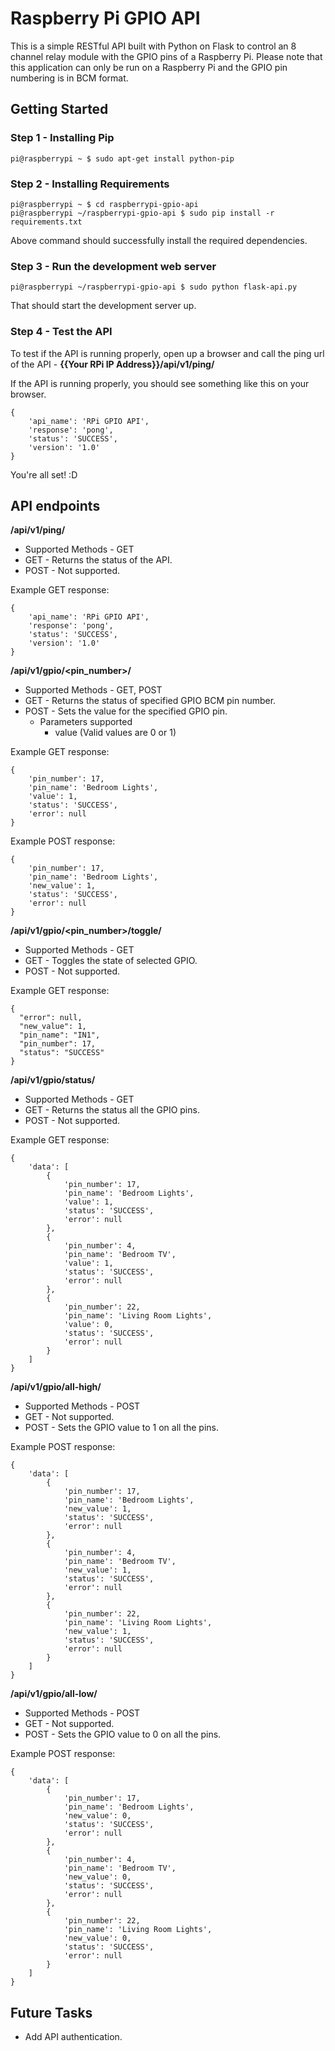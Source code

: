 # Raspberry Pi GPIO API #

This is a simple RESTful API built with Python on Flask to control an 8 channel relay module with the GPIO pins of a Raspberry Pi. Please note that this application can only be run on a Raspberry Pi and the GPIO pin numbering is in BCM format.

## Getting Started ##

### Step 1 - Installing Pip ###
```shell
pi@raspberrypi ~ $ sudo apt-get install python-pip
```
### Step 2 - Installing Requirements ###
```shell
pi@raspberrypi ~ $ cd raspberrypi-gpio-api
pi@raspberrypi ~/raspberrypi-gpio-api $ sudo pip install -r requirements.txt

```
Above command should successfully install the required dependencies.
### Step 3 - Run the development web server ###
```shell
pi@raspberrypi ~/raspberrypi-gpio-api $ sudo python flask-api.py

```
That should start the development server up.
### Step 4 - Test the API ###
To test if the API is running properly, open up a browser and call the ping url of the API - **{{Your RPi IP Address}}/api/v1/ping/**

If the API is running properly, you should see something like this on your browser.
```
{
    'api_name': 'RPi GPIO API',
    'response': 'pong',
    'status': 'SUCCESS',
    'version': '1.0'
}
```
You're all set! :D

## API endpoints ##

**/api/v1/ping/**

* Supported Methods - GET
* GET - Returns the status of the API.
* POST - Not supported.

Example GET response:
```
{
    'api_name': 'RPi GPIO API',
    'response': 'pong',
    'status': 'SUCCESS',
    'version': '1.0'
}
```


**/api/v1/gpio/\<pin_number\>/**

* Supported Methods - GET, POST
* GET - Returns the status of specified GPIO BCM pin number.
* POST - Sets the value for the specified GPIO pin.
    * Parameters supported
        * value (Valid values are 0 or 1)

Example GET response:
```
{
    'pin_number': 17,
    'pin_name': 'Bedroom Lights',
    'value': 1,
    'status': 'SUCCESS',
    'error': null
}
```

Example POST response:
```
{
    'pin_number': 17,
    'pin_name': 'Bedroom Lights',
    'new_value': 1,
    'status': 'SUCCESS',
    'error': null
}
```



**/api/v1/gpio/\<pin_number\>/toggle/**

* Supported Methods - GET
* GET - Toggles the state of selected GPIO.
* POST - Not supported.

Example GET response:
```
{
  "error": null, 
  "new_value": 1, 
  "pin_name": "IN1", 
  "pin_number": 17, 
  "status": "SUCCESS"
}
```



**/api/v1/gpio/status/**

* Supported Methods - GET
* GET - Returns the status all the GPIO pins.
* POST - Not supported.

Example GET response:
```
{
    'data': [
        {
            'pin_number': 17,
            'pin_name': 'Bedroom Lights',
            'value': 1,
            'status': 'SUCCESS',
            'error': null
        },
        {
            'pin_number': 4,
            'pin_name': 'Bedroom TV',
            'value': 1,
            'status': 'SUCCESS',
            'error': null
        },
        {
            'pin_number': 22,
            'pin_name': 'Living Room Lights',
            'value': 0,
            'status': 'SUCCESS',
            'error': null
        }
    ]
}
```



**/api/v1/gpio/all-high/**

* Supported Methods - POST
* GET - Not supported.
* POST - Sets the GPIO value to 1 on all the pins.

Example POST response:
```
{
    'data': [
        {
            'pin_number': 17,
            'pin_name': 'Bedroom Lights',
            'new_value': 1,
            'status': 'SUCCESS',
            'error': null
        },
        {
            'pin_number': 4,
            'pin_name': 'Bedroom TV',
            'new_value': 1,
            'status': 'SUCCESS',
            'error': null
        },
        {
            'pin_number': 22,
            'pin_name': 'Living Room Lights',
            'new_value': 1,
            'status': 'SUCCESS',
            'error': null
        }
    ]
}
```


**/api/v1/gpio/all-low/**

* Supported Methods - POST
* GET - Not supported.
* POST - Sets the GPIO value to 0 on all the pins.

Example POST response:
```
{
    'data': [
        {
            'pin_number': 17,
            'pin_name': 'Bedroom Lights',
            'new_value': 0,
            'status': 'SUCCESS',
            'error': null
        },
        {
            'pin_number': 4,
            'pin_name': 'Bedroom TV',
            'new_value': 0,
            'status': 'SUCCESS',
            'error': null
        },
        {
            'pin_number': 22,
            'pin_name': 'Living Room Lights',
            'new_value': 0,
            'status': 'SUCCESS',
            'error': null
        }
    ]
}
```

## Future Tasks ##
* Add API authentication.
